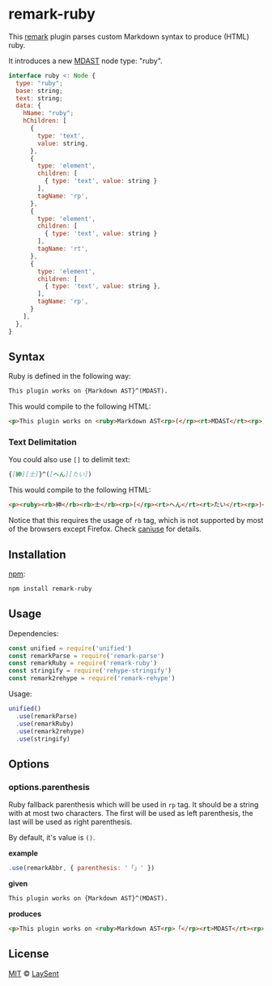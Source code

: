 # remark-ruby

This [remark][remark] plugin parses custom Markdown syntax to produce (HTML) ruby.

It introduces a new [MDAST][mdast] node type: "ruby".

```javascript
interface ruby <: Node {
  type: "ruby";
  base: string;
  text: string;
  data: {
    hName: "ruby";
    hChildren: [
      {
        type: 'text',
        value: string,
      },
      {
        type: 'element',
        children: [
          { type: 'text', value: string }
        ],
        tagName: 'rp',
      },
      {
        type: 'element',
        children: [
          { type: 'text', value: string }
        ],
        tagName: 'rt',
      },
      {
        type: 'element',
        children: [
          { type: 'text', value: string },
        ],
        tagName: 'rp',
      }
    ],
  },
}
```

## Syntax

Ruby is defined in the following way:

```markdown
This plugin works on {Markdown AST}^(MDAST).
```

This would compile to the following HTML:

```html
<p>This plugin works on <ruby>Markdown AST<rp>(</rp><rt>MDAST</rt><rp>)</rp></p>
```

### Text Delimitation

You could also use `[]` to delimit text:

```markdown
{[紳][士]}^([へん][たい])
```

This would compile to the following HTML:

```html
<p><ruby><rb>紳</rb><rb>士</rb><rp>(</rp><rt>へん</rt><rt>たい</rt><rp>)</rp></ruby></p>
```

Notice that this requires the usage of `rb` tag, which is not supported by most of the browsers
except Firefox. Check [caniuse](https://caniuse.com/#search=ruby) for details.

## Installation

[npm][npm]:

```bash
npm install remark-ruby
```

## Usage

Dependencies:

```javascript
const unified = require('unified')
const remarkParse = require('remark-parse')
const remarkRuby = require('remark-ruby')
const stringify = require('rehype-stringify')
const remark2rehype = require('remark-rehype')

```

Usage:

```javascript
unified()
  .use(remarkParse)
  .use(remarkRuby)
  .use(remark2rehype)
  .use(stringify)
```

## Options

### options.parenthesis

Ruby fallback parenthesis which will be used in `rp` tag. It should be a string with at most two characters. The first will be used as left parenthesis, the last will be used as right parenthesis.

By default, it's value is `()`.

**example**

```javascript
.use(remarkAbbr, { parenthesis: '「」' })
```

**given**

```markdown
This plugin works on {Markdown AST}^(MDAST).
```

**produces**

```html
<p>This plugin works on <ruby>Markdown AST<rp>「</rp><rt>MDAST</rt><rp>」</rp></p>
```

## License

[MIT][license] © [LaySent][homepage]

<!-- Definitions -->

[license]: https://github.com/laysent/remark-ruby/blob/master/LICENSE

[homepage]: https://github.com/laysent

[npm]: https://www.npmjs.com/package/remark-ruby

[mdast]: https://github.com/syntax-tree/mdast/blob/master/readme.md

[remark]: https://github.com/remarkjs/remark
